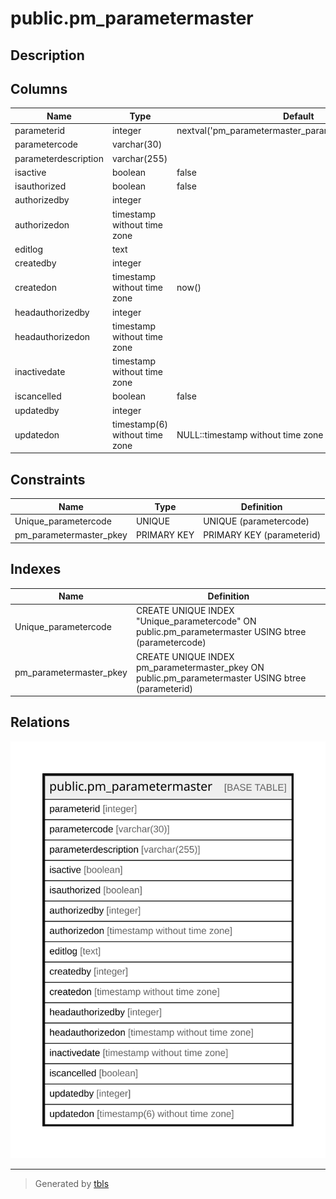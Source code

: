 # public.pm_parametermaster

## Description

## Columns

| Name | Type | Default | Nullable | Children | Parents | Comment |
| ---- | ---- | ------- | -------- | -------- | ------- | ------- |
| parameterid | integer | nextval('pm_parametermaster_parameterid_seq'::regclass) | false |  |  |  |
| parametercode | varchar(30) |  | true |  |  |  |
| parameterdescription | varchar(255) |  | true |  |  |  |
| isactive | boolean | false | false |  |  |  |
| isauthorized | boolean | false | false |  |  |  |
| authorizedby | integer |  | true |  |  |  |
| authorizedon | timestamp without time zone |  | true |  |  |  |
| editlog | text |  | true |  |  |  |
| createdby | integer |  | true |  |  |  |
| createdon | timestamp without time zone | now() | true |  |  |  |
| headauthorizedby | integer |  | true |  |  |  |
| headauthorizedon | timestamp without time zone |  | true |  |  |  |
| inactivedate | timestamp without time zone |  | true |  |  |  |
| iscancelled | boolean | false | true |  |  |  |
| updatedby | integer |  | true |  |  |  |
| updatedon | timestamp(6) without time zone | NULL::timestamp without time zone | true |  |  |  |

## Constraints

| Name | Type | Definition |
| ---- | ---- | ---------- |
| Unique_parametercode | UNIQUE | UNIQUE (parametercode) |
| pm_parametermaster_pkey | PRIMARY KEY | PRIMARY KEY (parameterid) |

## Indexes

| Name | Definition |
| ---- | ---------- |
| Unique_parametercode | CREATE UNIQUE INDEX "Unique_parametercode" ON public.pm_parametermaster USING btree (parametercode) |
| pm_parametermaster_pkey | CREATE UNIQUE INDEX pm_parametermaster_pkey ON public.pm_parametermaster USING btree (parameterid) |

## Relations

![er](public.pm_parametermaster.svg)

---

> Generated by [tbls](https://github.com/k1LoW/tbls)
